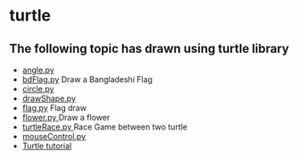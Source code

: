 # turtle
## The following topic has drawn using turtle library

* <a href="angle.py"> angle.py</a>
* <a href="bdFlag.py"> bdFlag.py</a> Draw a Bangladeshi Flag
* <a href="circle.py"> circle.py</a>
* <a href="drawShape.py"> drawShape.py </a>
* <a href="flag.py"> flag.py</a> Flag draw
* <a href="flower.py"> flower.py </a> Draw a flower
* <a href="turtleRace.py"> turtleRace.py </a> Race Game between two turtle
* <a href="mouseControl.py"> mouseControl.py</a>
*  <a href="simple-turtle-tutorial-for-python-master.zip">Turtle tutorial </a>
